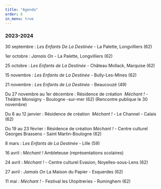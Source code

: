 ```yaml
---
title: "Agenda"
order: 6
in_menu: true
---
```

### 2023-2024

30 septembre : _Les Enfants De La Destinée_ - La Palette, Longvilliers (62)

1er octobre : _Jamais On_ - La Palette, Longvilliers (62)

25 octobre : _Les Enfants de La Destinée_ - Château Mollack, Marquise (62)

15 novembre : _Les Enfants de La Destinée_ - Bully-Les-Mines (62)

21 novembre : _Les Enfants de La Destinée_ - Beaucouzé (49)

Du 27 novembre au 1er décembre : Résidence de création  _Méchant !_ - Théâtre Monsigny - Boulogne -sur-mer (62)
(Rencontre publique le 30 novembre)

Du 8 au 12 janvier : Résidence de création  _Méchant !_ - Le Channel - Calais (62)

Du 19 au 23 février :  Résidence de création _Méchant !_ - Centre culturel Georges Brassens - Saint Martin-Boulogne (62)  

8 mars : _Les Enfants de La Destinée_ - Lille (59)

16 avril : _Méchant !_  Ambleteuse (représentations scolaires)

24 avril : _Méchant !_ - Centre culturel Evasion, Noyelles-sous-Lens (62) 

27 avril : _Jamais On_ La Maison du Papier - Esquerdes (62)

11 mai : _Méchant !_ - Festival les Utopitreries - Ruminghem (62) 